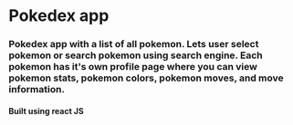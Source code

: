 # Pokedex app
### Pokedex app with a list of all pokemon. Lets user select pokemon or search pokemon using search engine. Each pokemon has it's own profile page where you can view pokemon stats, pokemon colors, pokemon moves, and move information. 
#### Built using react JS
